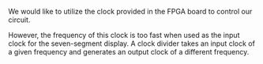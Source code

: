We would like to utilize the clock provided in the FPGA board to control our circuit. 

However, the frequency of this clock is too fast when used as the input clock for the seven-segment display. 
A clock divider takes an input clock of a given frequency and generates an output clock of a different frequency. 
